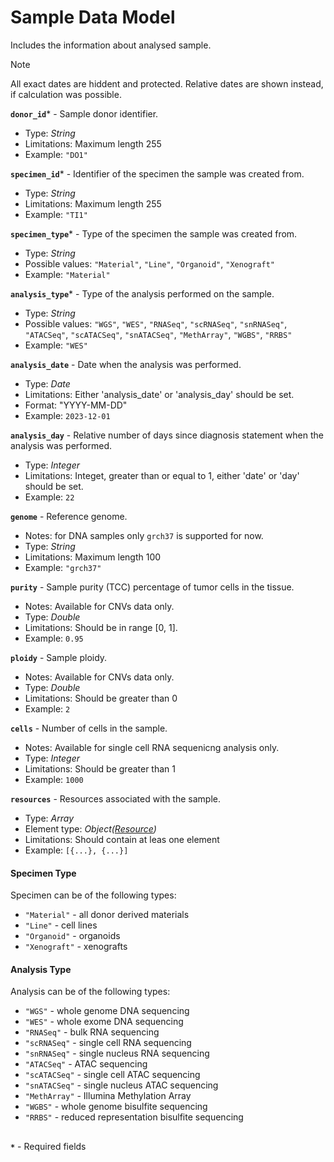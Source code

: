 # Sample Data Model
Includes the information about analysed sample.

>[!NOTE]
> All exact dates are hiddent and protected. Relative dates are shown instead, if calculation was possible.

**`donor_id`*** - Sample donor identifier.
- Type: _String_
- Limitations: Maximum length 255
- Example: `"DO1"`

**`specimen_id`*** - Identifier of the specimen the sample was created from.
- Type: _String_
- Limitations: Maximum length 255
- Example: `"TI1"`

**`specimen_type`*** - Type of the specimen the sample was created from.
- Type: _String_
- Possible values: `"Material"`, `"Line"`, `"Organoid"`, `"Xenograft"`
- Example: `"Material"`

**`analysis_type`*** - Type of the analysis performed on the sample.
- Type: _String_
- Possible values: `"WGS"`, `"WES"`, `"RNASeq"`, `"scRNASeq"`, `"snRNASeq"`, `"ATACSeq"`, `"scATACSeq"`, `"snATACSeq"`, `"MethArray"`, `"WGBS"`, `"RRBS"`
- Example: `"WES"`

**`analysis_date`** - Date when the analysis was performed.
- Type: _Date_
- Limitations: Either 'analysis_date' or 'analysis_day' should be set.
- Format: "YYYY-MM-DD"
- Example: `2023-12-01`

**`analysis_day`** - Relative number of days since diagnosis statement when the analysis was performed.
- Type: _Integer_
- Limitations: Integet, greater than or equal to 1, either 'date' or 'day' should be set.
- Example: `22`

**`genome`** - Reference genome.
- Notes: for DNA samples only `grch37` is supported for now.
- Type: _String_
- Limitations: Maximum length 100
- Example: `"grch37"`

**`purity`** - Sample purity (TCC) percentage of tumor cells in the tissue.
- Notes: Available for CNVs data only.
- Type: _Double_
- Limitations: Should be in range [0, 1].
- Example: `0.95`

**`ploidy`** - Sample ploidy.
- Notes: Available for CNVs data only.
- Type: _Double_
- Limitations: Should be greater than 0
- Example: `2`

**`cells`** - Number of cells in the sample.
- Notes: Available for single cell RNA sequenicng analysis only.
- Type: _Integer_
- Limitations: Should be greater than 1
- Example: `1000`

**`resources`** - Resources associated with the sample.
- Type: _Array_
- Element type: _Object([Resource](api-models-resource.md))_
- Limitations: Should contain at leas one element
- Example: `[{...}, {...}]`


#### Specimen Type
Specimen can be of the following types:
- `"Material"` - all donor derived materials
- `"Line"` - cell lines
- `"Organoid"` - organoids
- `"Xenograft"` - xenografts

#### Analysis Type
Analysis can be of the following types:
- `"WGS"` - whole genome DNA sequencing
- `"WES"` - whole exome DNA sequencing
- `"RNASeq"` - bulk RNA sequencing
- `"scRNASeq"` - single cell RNA sequencing
- `"snRNASeq"` - single nucleus RNA sequencing
- `"ATACSeq"` - ATAC sequencing
- `"scATACSeq"` - single cell ATAC sequencing
- `"snATACSeq"` - single nucleus ATAC sequencing
- `"MethArray"` - Illumina Methylation Array
- `"WGBS"` - whole genome bisulfite sequencing
- `"RRBS"` - reduced representation bisulfite sequencing

##
**`*`** - Required fields
